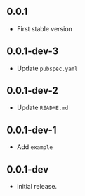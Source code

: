 ## 0.0.1
* First stable version

## 0.0.1-dev-3
* Update `pubspec.yaml`

## 0.0.1-dev-2
* Update `README.md`

## 0.0.1-dev-1
* Add `example`

## 0.0.1-dev

* initial release.
